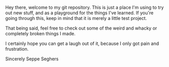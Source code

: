 Hey there, welcome to my git repository.
This is just a place I'm using to try out new stuff, and as a playground for the things I've learned.
If you're going through this, keep in mind that it is merely a little test project.

That being said, feel free to check out some of the weird and whacky or completely broken things I made.

I certainly hope you can get a laugh out of it, because I only got pain and frustration.

Sincerely
Seppe Seghers
